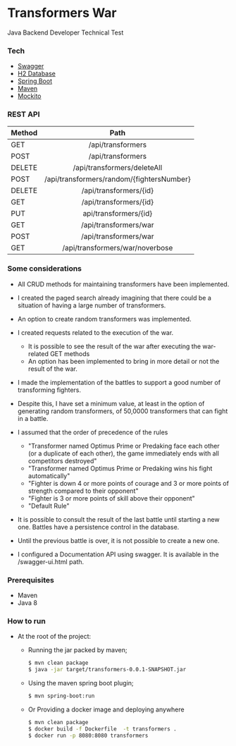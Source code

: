 # Transformers War
Java Backend Developer Technical Test

### Tech
  * [Swagger] 
  * [H2 Database] 
  * [Spring Boot] 
  * [Maven] 
  * [Mockito]

### REST API

| Method   |        Path                              |
|----------|:----------------------------------------:|
| GET      |    /api/transformers                     |
| POST     |    /api/transformers                     |
| DELETE   | /api/transformers/deleteAll              |
| POST     | /api/transformers/random/{fightersNumber}|
| DELETE   |    /api/transformers/{id}                |
| GET      |    /api/transformers/{id}                |
| PUT      |    api/transformers/{id}                 |
| GET      |    /api/transformers/war                 |
| POST     |    /api/transformers/war                 |
| GET      |    /api/transformers/war/noverbose       |

### Some considerations

- All CRUD methods for maintaining transformers have been implemented.
- I created the paged search already imagining that there could be a situation of having a large number of transformers.
- An option to create random transformers was implemented.
- I created requests related to the execution of the war.
  - It is possible to see the result of the war after executing the war-related GET methods
  - An option has been implemented to bring in more detail or not the result of the war.

- I made the implementation of the battles to support a good number of transforming fighters.
-  Despite this, I have set a minimum value, at least in the option of generating random transformers, of 50,0000 transformers that can fight in a battle.

- I assumed that the order of precedence of the rules
  - "Transformer named Optimus Prime or Predaking face each other (or a duplicate of each other), the game immediately ends with all competitors destroyed"
  - "Transformer named Optimus Prime or Predaking wins his fight automatically"
  - "Fighter is down 4 or more points of courage and 3 or more points of strength compared to their opponent"
  - "Fighter is 3 or more points of skill above their opponent"
  - "Default Rule"

- It is possible to consult the result of the last battle until starting a new one. Battles have a persistence control in the database.

- Until the previous battle is over, it is not possible to create a new one.

- I configured a Documentation API using swagger. It is available in the /swagger-ui.html path.

### Prerequisites

- Maven
- Java 8

### How to run

- At the root of the project:

  - Running the jar packed by maven;
    ```sh
    $ mvn clean package
    $ java -jar target/transformers-0.0.1-SNAPSHOT.jar 
    ``` 

  - Using the maven spring boot plugin;
    ```sh
    $ mvn spring-boot:run
    ```

  - Or Providing a docker image and deploying anywhere
    ```sh
    $ mvn clean package
    $ docker build -f Dockerfile  -t transformers .
    $ docker run -p 8080:8080 transformers
    ``` 

[Swagger]: <https://swagger.io/>
[H2 Database]: <http://www.h2database.com/>
[Spring Boot]: <https://spring.io/>
[Maven]: <https://maven.apache.org/>
[Mockito]: <https://site.mockito.org/>